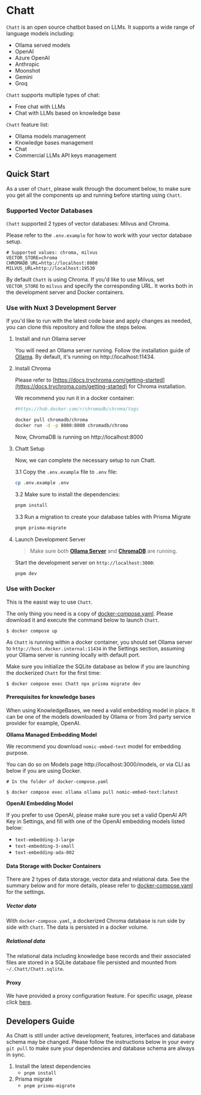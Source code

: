 # Chatt

`Chatt` is an open source chatbot based on LLMs. It supports a wide range of language models including:

- Ollama served models
- OpenAI
- Azure OpenAI
- Anthropic
- Moonshot
- Gemini
- Groq

`Chatt` supports multiple types of chat:

- Free chat with LLMs
- Chat with LLMs based on knowledge base

`Chatt` feature list:

- Ollama models management
- Knowledge bases management
- Chat
- Commercial LLMs API keys management

## Quick Start

As a user of `Chatt`, please walk through the document below, to make sure you get all the components up and running before starting using `Chatt`.

### Supported Vector Databases

`Chatt` supported 2 types of vector databases: Milvus and Chroma.

Please refer to the `.env.example` for how to work with your vector database setup.

```
# Supported values: chroma, milvus
VECTOR_STORE=chroma
CHROMADB_URL=http://localhost:8000
MILVUS_URL=http://localhost:19530
```

By default `Chatt` is using Chroma. If you'd like to use Milvus, set `VECTOR_STORE` to `milvus` and specify the corresponding URL. It works both in the development server and Docker containers.

### Use with Nuxt 3 Development Server

If you'd like to run with the latest code base and apply changes as needed, you can clone this repository and follow the steps below.

1. Install and run Ollama server

   You will need an Ollama server running. Follow the installation guide of [Ollama](https://github.com/ollama/ollama). By default, it's running on http://localhost:11434.

2. Install Chroma

   Please refer to [https://docs.trychroma.com/getting-started](https://docs.trychroma.com/getting-started) for Chroma installation.

   We recommend you run it in a docker container:

   ```bash
   #https://hub.docker.com/r/chromadb/chroma/tags

   docker pull chromadb/chroma
   docker run -d -p 8000:8000 chromadb/chroma
   ```

   Now, ChromaDB is running on http://localhost:8000

3. Chatt Setup

   Now, we can complete the necessary setup to run Chatt.

   3.1 Copy the `.env.example` file to `.env` file:

   ```bash
   cp .env.example .env
   ```

   3.2 Make sure to install the dependencies:

   ```bash
   pnpm install
   ```

   3.3 Run a migration to create your database tables with Prisma Migrate

   ```bash
   pnpm prisma-migrate
   ```

4. Launch Development Server

   > Make sure both **[Ollama Server](#ollama-server)** and **[ChromaDB](#install-chromadb-and-startup)** are running.

   Start the development server on `http://localhost:3000`:

   ```bash
   pnpm dev
   ```

### Use with Docker

This is the easist way to use `Chatt`.

The only thing you need is a copy of [docker-compose.yaml](./docker-compose.yaml). Please download it and execute the command below to launch `Chatt`.

```shell
$ docker compose up
```

As `Chatt` is running within a docker container, you should set Ollama server to `http://host.docker.internal:11434` in the Settings section, assuming your Ollama server is running locally with default port.

Make sure you initialize the SQLite database as below if you are launching the dockerized `Chatt` for the first time:

```shell
$ docker compose exec Chatt npx prisma migrate dev
```

#### Prerequisites for knowledge bases

When using KnowledgeBases, we need a valid embedding model in place. It can be one of the models downloaded by Ollama or from 3rd party service provider for example, OpenAI.

**Ollama Managed Embedding Model**

We recommend you download `nomic-embed-text` model for embedding purpose.

You can do so on Models page http://localhost:3000/models, or via CLI as below if you are using Docker.

```shell
# In the folder of docker-compose.yaml

$ docker compose exec ollama ollama pull nomic-embed-text:latest
```

**OpenAI Embedding Model**

If you prefer to use OpenAI, please make sure you set a valid OpenAI API Key in Settings, and fill with one of the OpenAI embedding models listed below:

- `text-embedding-3-large`
- `text-embedding-3-small`
- `text-embedding-ada-002`

#### Data Storage with Docker Containers

There are 2 types of data storage, vector data and relational data. See the summary below and for more details, please refer to [docker-compose.yaml](./docker-compose.yaml) for the settings.

##### Vector data

With `docker-compose.yaml`, a dockerized Chroma database is run side by side with `Chatt`. The data is persisted in a docker volume.

##### Relational data

The relational data including knowledge base records and their associated files are stored in a SQLite database file persisted and mounted from `~/.Chatt/Chatt.sqlite`.

#### Proxy

We have provided a proxy configuration feature. For specific usage, please click [here](docs/proxy-usage.md).

## Developers Guide

As Chatt is still under active development, features, interfaces and database schema may be changed. Please follow the instructions below in your every `git pull` to make sure your dependencies and database schema are always in sync.

1. Install the latest dependencies
   - `pnpm install`
2. Prisma migrate
   - `pnpm prisma-migrate`

